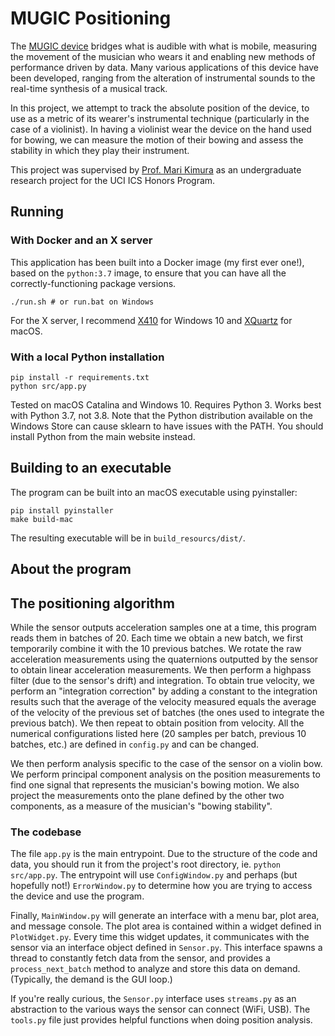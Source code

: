 # MUGIC Positioning

The [MUGIC device](http://www.marikimura.com/mugic-sensor.html) bridges what is audible with what is mobile, measuring the movement of the musician who wears it and enabling new methods of performance driven by data. Many various applications of this device have been developed, ranging from the alteration of instrumental sounds to the real-time synthesis of a musical track.

In this project, we attempt to track the absolute position of the device, to use as a metric of its wearer's instrumental technique (particularly in the case of a violinist). In having a violinist wear the device on the hand used for bowing, we can measure the motion of their bowing and assess the stability in which they play their instrument.

This project was supervised by [Prof. Mari Kimura](http://www.marikimura.com/) as an undergraduate research project for the UCI ICS Honors Program.

## Running

### With Docker and an X server

This application has been built into a Docker image (my first ever one!), based on the `python:3.7` image, to ensure that you can have all the correctly-functioning package versions.

```
./run.sh # or run.bat on Windows
```

For the X server, I recommend [X410](https://x410.dev/) for Windows 10 and [XQuartz](https://www.xquartz.org/) for macOS.

### With a local Python installation

```
pip install -r requirements.txt
python src/app.py
```

Tested on macOS Catalina and Windows 10. Requires Python 3. Works best with Python 3.7, not 3.8. Note that the Python distribution available on the Windows Store can cause sklearn to have issues with the PATH. You should install Python from the main website instead.

## Building to an executable

The program can be built into an macOS executable using pyinstaller:

```
pip install pyinstaller
make build-mac
```

The resulting executable will be in `build_resourcs/dist/`.

## About the program

## The positioning algorithm

While the sensor outputs acceleration samples one at a time, this program reads them in batches of 20. Each time we obtain a new batch, we first temporarily combine it with the 10 previous batches. We rotate the raw acceleration measurements using the quaternions outputted by the sensor to obtain linear acceleration measurements. We then perform a highpass filter (due to the sensor's drift) and integration. To obtain true velocity, we perform an "integration correction" by adding a constant to the integration results such that the average of the velocity measured equals the average of the velocity of the previous set of batches (the ones used to integrate the previous batch). We then repeat to obtain position from velocity. All the numerical configurations listed here (20 samples per batch, previous 10 batches, etc.) are defined in `config.py` and can be changed.

We then perform analysis specific to the case of the sensor on a violin bow. We perform principal component analysis on the position measurements to find one signal that represents the musician's bowing motion. We also project the measurements onto the plane defined by the other two components, as a measure of the musician's "bowing stability". 

### The codebase

The file `app.py` is the main entrypoint. Due to the structure of the code and data, you should run it from the project's root directory, ie. `python src/app.py`. The entrypoint will use `ConfigWindow.py` and perhaps (but hopefully not!) `ErrorWindow.py` to determine how you are trying to access the device and use the program.

Finally, `MainWindow.py` will generate an interface with a menu bar, plot area, and message console. The plot area is contained within a widget defined in `PlotWidget.py`. Every time this widget updates, it communicates with the sensor via an interface object defined in `Sensor.py`. This interface spawns a thread to constantly fetch data from the sensor, and provides a `process_next_batch` method to analyze and store this data on demand. (Typically, the demand is the GUI loop.)

If you're really curious, the `Sensor.py` interface uses `streams.py` as an abstraction to the various ways the sensor can connect (WiFi, USB). The `tools.py` file just provides helpful functions when doing position analysis.